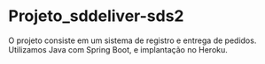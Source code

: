 # Projeto_sddeliver-sds2
O projeto consiste em um sistema de registro e entrega de pedidos. Utilizamos Java com Spring Boot, e implantação no Heroku.
